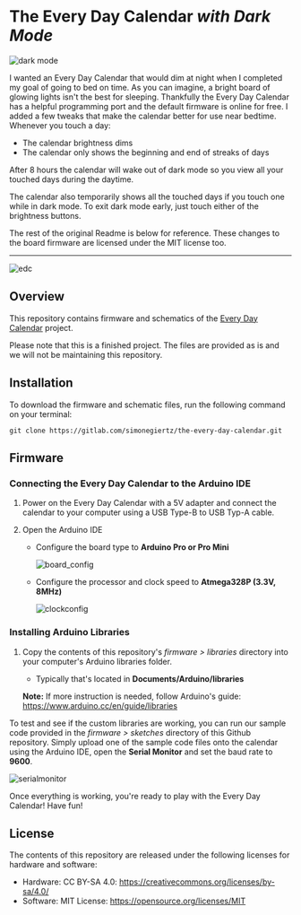 # The Every Day Calendar _with Dark Mode_

![dark mode](/images/dark_mode.gif)


I wanted an Every Day Calendar that would dim at night when I completed my goal of going to bed on time. As you can imagine, a bright board of glowing lights isn't the best for sleeping. Thankfully the Every Day Calendar has a helpful programming port and the default firmware is online for free. I added a few tweaks that make the calendar better for use near bedtime. Whenever you touch a day:

- The calendar brightness dims
- The calendar only shows the beginning and end of streaks of days

After 8 hours the calendar will wake out of dark mode so you view all your touched days during the daytime. 

The calendar also temporarily shows all the touched days if you touch one while in dark mode. To exit dark mode early, just touch either of the brightness buttons.

The rest of the original Readme is below for reference. These changes to the board firmware are licensed under the MIT license too.

---

![edc](/images/edc.gif)
## Overview

This repository contains firmware and schematics of the [Every Day Calendar](https://www.kickstarter.com/projects/simonegiertz/the-every-day-calendar) project.

Please note that this is a finished project. The files are provided as is and we will not be maintaining this repository.


## Installation

To download the firmware and schematic files, run the following command on your terminal:


    git clone https://gitlab.com/simonegiertz/the-every-day-calendar.git
## Firmware

### Connecting the Every Day Calendar to the Arduino IDE

1. Power on the Every Day Calendar with a 5V adapter and connect the calendar to your computer using a USB Type-B to USB Typ-A cable.

2. Open the Arduino IDE

   - Configure the board type to **Arduino Pro or Pro Mini**

     ![board_config](/images/board_config.png)

   - Configure the processor and clock speed to **Atmega328P (3.3V, 8MHz)**

     ![clockconfig](/images/clockconfig.png)

### Installing Arduino Libraries

1. Copy the contents of this repository's *firmware > libraries* directory into your computer's Arduino libraries folder.
   
   - Typically that's located in **Documents/Arduino/libraries**
   
   **Note:** If more instruction is needed, follow Arduino's guide: https://www.arduino.cc/en/guide/libraries

To test and see if the custom libraries are working, you can run our sample code provided in the *firmware > sketches* directory of this Github repository. Simply upload one of the sample code files onto the calendar using the Arduino IDE, open the **Serial Monitor** and set the baud rate to **9600**.

![serialmonitor](/images/serialmonitor.png)

Once everything is working, you're ready to play with the Every Day Calendar! Have fun!

## License

The contents of this repository are released under the following licenses for hardware and software:

- Hardware: CC BY-SA 4.0: https://creativecommons.org/licenses/by-sa/4.0/
- Software: MIT License: https://opensource.org/licenses/MIT

